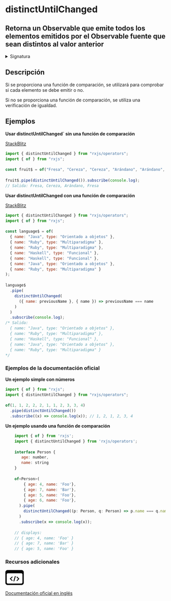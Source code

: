 # distinctUntilChanged

## Retorna un Observable que emite todos los elementos emitidos por el Observable fuente que sean distintos al valor anterior

<details>

<summary>Signatura</summary>

#### Firma

`distinctUntilChanged<T, K>(compare?: (x: K, y: K) => boolean, keySelector?: (x: T) => K): MonoTypeOperatorFunction<T>`

#### Parámetros

#### Retorna

`MonoTypeOperatorFunction<T>`: Un Observable que emite elementos del Observable fuente que tengan valores distintos.

</details>

## Descripción

Si se proporciona una función de comparación, se utilizará para comprobar si cada elemento se debe emitir o no.

Si no se proporciona una función de comparación, se utiliza una verificación de igualdad.

## Ejemplos

**Usar distinctUntilChanged\` sin una función de comparación**

[StackBlitz](https://stackblitz.com/edit/rxjs-distinctuntilchanged-1?file=index.ts)

```javascript
import { distinctUntilChanged } from "rxjs/operators";
import { of } from "rxjs";

const fruit$ = of("Fresa", "Cereza", "Cereza", "Arándano", "Arándano", "Fresa");

fruit$.pipe(distinctUntilChanged()).subscribe(console.log);
// Salida: Fresa, Cereza, Arándano, Fresa
```

**Usar distinctUntilChanged con una función de comparación**

[StackBlitz](https://stackblitz.com/edit/rxjs-distinctuntilchanged-2?file=index.ts)

```javascript
import { distinctUntilChanged } from "rxjs/operators";
import { of } from "rxjs";

const language$ = of(
  { name: "Java", type: "Orientado a objetos" },
  { name: "Ruby", type: "Multiparadigma" },
  { name: "Ruby", type: "Multiparadigma" },
  { name: "Haskell", type: "Funcional" },
  { name: "Haskell", type: "Funcional" },
  { name: "Java", type: "Orientado a objetos" },
  { name: "Ruby", type: "Multiparadigma" }
);

language$
  .pipe(
    distinctUntilChanged(
      ({ name: previousName }, { name }) => previousName === name
    )
  )
  .subscribe(console.log);
/* Salida: 
  { name: "Java", type: "Orientado a objetos" },
  { name: "Ruby", type: "Multiparadigma" },
  { name: "Haskell", type: "Funcional" },
  { name: "Java", type: "Orientado a objetos" },
  { name: "Ruby", type: "Multiparadigma" }
*/
```

### Ejemplos de la documentación oficial

**Un ejemplo simple con números**

```javascript
import { of } from "rxjs";
import { distinctUntilChanged } from "rxjs/operators";

of(1, 1, 2, 2, 2, 1, 1, 2, 3, 3, 4)
  .pipe(distinctUntilChanged())
  .subscribe((x) => console.log(x)); // 1, 2, 1, 2, 3, 4
```

**Un ejemplo usando una función de comparación**

```javascript
    import { of } from 'rxjs';
    import { distinctUntilChanged } from 'rxjs/operators';

    interface Person {
       age: number,
       name: string
    }

    of<Person>(
        { age: 4, name: 'Foo'},
        { age: 7, name: 'Bar'},
        { age: 5, name: 'Foo'},
        { age: 6, name: 'Foo'},
      ).pipe(
        distinctUntilChanged((p: Person, q: Person) => p.name === q.name),
      )
      .subscribe(x => console.log(x));

    // displays:
    // { age: 4, name: 'Foo' }
    // { age: 7, name: 'Bar' }
    // { age: 5, name: 'Foo' }
```

### Recursos adicionales

[![Source code](assets/icons/source-code.png)](https://github.com/ReactiveX/rxjs/blob/master/src/internal/operators/distinctUntilChanged.ts)

[Documentación oficial en inglés](https://rxjs.dev/api/operators/distinctUntilChanged)
